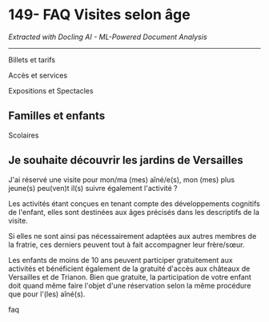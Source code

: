 # 149- FAQ Visites selon âge

*Extracted with Docling AI - ML-Powered Document Analysis*

---

Billets et tarifs

Accès et services

Expositions et Spectacles

## Familles et enfants

Scolaires

## Je souhaite découvrir les jardins de Versailles

<!-- image -->

J'ai réservé une visite pour mon/ma (mes) aîné/e(s), mon (mes) plus jeune(s) peu(ven)t il(s) suivre également l'activité ?

<!-- image -->

Les activités étant conçues en tenant compte des développements cognitifs de l'enfant, elles sont destinées aux âges précisés dans les descriptifs de la visite.

Si elles ne sont ainsi pas nécessairement adaptées aux autres membres de la fratrie, ces derniers peuvent tout à fait accompagner leur frère/sœur.

Les enfants de moins de 10 ans peuvent participer gratuitement aux activités et bénéficient également de la gratuité d'accès aux châteaux de Versailles et de Trianon. Bien que gratuite, la participation de votre enfant doit quand même faire l'objet d'une réservation selon la même procédure que pour l'(les) aîné(s).

faq